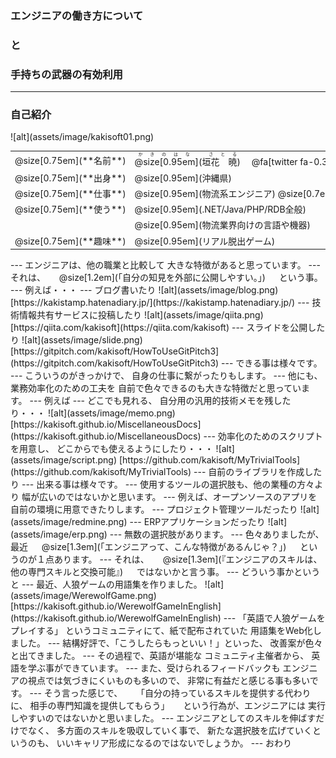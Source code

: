 ### エンジニアの働き方について
### と
### 手持ちの武器の有効利用

---
### 自己紹介

<div class="left">
![alt](assets/image/kakisoft01.png)
</div>

<div class="right">
  <table style="white-space: nowrap;border-style: none;">
    <tr>
      <td>@size[0.75em](**名前**)</td>
      <td>
        <ruby>
        <rb>@size[0.95em](垣花　暁)</rb>
        <rp>（</rp>
        <rt>かきのはな　さとる</rt>
        <rp>）</rp>
        </ruby>
        　@fa[twitter fa-0.3x][@size[0.7em](kakisoft_tab)](https://twitter.com/kakisoft_tab)
      </td>
    </tr>
    <tr>
      <td>@size[0.75em](**出身**)</td>
      <td>@size[0.95em](沖縄県)</td>
    </tr>
    <tr>
      <td>@size[0.75em](**仕事**)</td>
      <td>@size[0.95em](物流系エンジニア) @size[0.7em](（フリーランス）)</td>
    </tr>
    <tr>
      <td>@size[0.75em](**使う**)</td>
      <td>@size[0.95em](.NET/Java/PHP/RDB全般)</td>
    </tr>
    <tr>
      <td>&nbsp;</td>
      <td>@size[0.95em](物流業界向けの言語や機器)</td>
    </tr>
    <tr>
      <td>@size[0.75em](**趣味**)</td>
      <td>@size[0.95em](リアル脱出ゲーム)</td>
    </tr>
  </table>
</div>
---
エンジニアは、他の職業と比較して  
大きな特徴があると思っています。
---
それは、  
　  
@size[1.2em](「自分の知見を外部に公開しやすい。」)  
　  
という事。
---
例えば・・・
---
ブログ書いたり  
![alt](assets/image/blog.png)  
[https://kakistamp.hatenadiary.jp/](https://kakistamp.hatenadiary.jp/)
---
技術情報共有サービスに投稿したり  
![alt](assets/image/qiita.png)  
[https://qiita.com/kakisoft](https://qiita.com/kakisoft)
---
スライドを公開したり  
![alt](assets/image/slide.png)  
[https://gitpitch.com/kakisoft/HowToUseGitPitch3](https://gitpitch.com/kakisoft/HowToUseGitPitch3)
---
できる事は様々です。
---
こういうのがきっかけで、  
自身の仕事に繋がったりもします。
---
他にも、業務効率化のための工夫を  
自前で色々できるのも大きな特徴だと思っています。
---
例えば
---
どこでも見れる、  
自分用の汎用的技術メモを残したり・・・
![alt](assets/image/memo.png)  
[https://kakisoft.github.io/MiscellaneousDocs](https://kakisoft.github.io/MiscellaneousDocs)
---
効率化のためのスクリプトを用意し、  
どこからでも使えるようにしたり・・・  
![alt](assets/image/script.png)  
[https://github.com/kakisoft/MyTrivialTools](https://github.com/kakisoft/MyTrivialTools)
---
自前のライブラリを作成したり
---
出来る事は様々です。
---
使用するツールの選択肢も、他の業種の方々より    
幅が広いのではないかと思います。
---
例えば、オープンソースのアプリを  
自前の環境に用意できたりします。
---
プロジェクト管理ツールだったり  
![alt](assets/image/redmine.png)  
---
ERPアプリケーションだったり
![alt](assets/image/erp.png)  
---
無数の選択肢があります。
---
色々ありましたが、最近  
　  
@size[1.3em](「エンジニアって、こんな特徴があるんじゃ？」)  
　  
というのが１点あります。
---
それは、  
　  
@size[1.3em](『エンジニアのスキルは、他の専門スキルと交換可能』)  
　  
ではないかと言う事。
---
どういう事かというと
---
最近、人狼ゲームの用語集を作りました。  
![alt](assets/image/WerewolfGame.png)  
[https://kakisoft.github.io/WerewolfGameInEnglish](https://kakisoft.github.io/WerewolfGameInEnglish)
---
「英語で人狼ゲームをプレイする」  
というコミュニティにて、紙で配布されていた  
用語集をWeb化しました。
---
結構好評で、「こうしたらもっといい！」といった、  
改善案が色々と出てきました。
---
その過程で、英語が堪能な  
コミュニティ主催者から、  
英語を学ぶ事ができています。
---
また、受けられるフィードバックも  
エンジニアの視点では気づきにくいものも多いので、  
非常に有益だと感じる事も多いです。
---
そう言った感じで、  
　  
「自分の持っているスキルを提供する代わりに、  
相手の専門知識を提供してもらう」  
　  
という行為が、エンジニアには  
実行しやすいのではないかと思いました。
---
エンジニアとしてのスキルを伸ばすだけでなく、  
多方面のスキルを吸収していく事で、  
新たな選択肢を広げていくというのも、  
いいキャリア形成になるのではないでしょうか。
---
おわり
